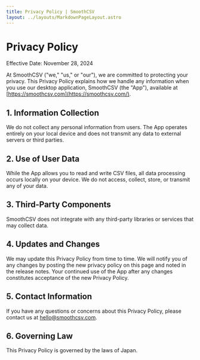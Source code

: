 ```yaml
---
title: Privacy Policy | SmoothCSV
layout: ../layouts/MarkdownPageLayout.astro
---
```


# Privacy Policy

Effective Date: November 28, 2024

At SmoothCSV ("we," "us," or "our"), we are committed to protecting your privacy. This Privacy Policy explains how we handle any information when you use our desktop application, SmoothCSV (the "App"), available at [https://smoothcsv.com](https://smoothcsv.com/).

## 1. Information Collection

We do not collect any personal information from users. The App operates entirely on your local device and does not transmit any data to external servers or third parties.

## 2. Use of User Data

While the App allows you to read and write CSV files, all data processing occurs locally on your device. We do not access, collect, store, or transmit any of your data.

## 3. Third-Party Components

SmoothCSV does not integrate with any third-party libraries or services that may collect data.

## 4. Updates and Changes

We may update this Privacy Policy from time to time. We will notify you of any changes by posting the new privacy policy on this page and noted in the release notes. Your continued use of the App after any changes constitutes acceptance of the new Privacy Policy.

## 5. Contact Information

If you have any questions or concerns about this Privacy Policy, please contact us at [hello@smoothcsv.com](mailto:hello@smoothcsv.com).

## 6. Governing Law

This Privacy Policy is governed by the laws of Japan.